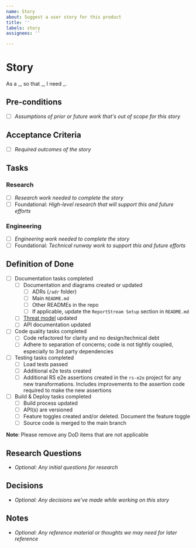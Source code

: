 ```yaml
---
name: Story
about: Suggest a user story for this product
title: ''
labels: story
assignees: ''

---
```


# Story
As a _, so that _, I need _.

## Pre-conditions
- [ ] *Assumptions of prior or future work that's out of scope for this story*

## Acceptance Criteria
- [ ] *Required outcomes of the story*

## Tasks

### Research
- [ ] *Research work needed to complete the story*
- [ ] Foundational: *High-level research that will support this and future efforts*

###  Engineering
- [ ] *Engineering work needed to complete the story*
- [ ] Foundational: *Technical runway work to support this and future efforts*

## Definition of Done
- [ ] Documentation tasks completed
  - [ ] Documentation and diagrams created or updated
    - [ ] ADRs (`/adr` folder)
    - [ ] Main `README.md`
    - [ ] Other READMEs in the repo
    - [ ] If applicable, update the `ReportStream Setup` section in `README.md`
  - [ ] [Threat model](https://lucid.app/lucidchart/8c6e8d37-2612-42a8-ac57-150c83f8e29e/edit) updated
  - [ ] API documentation updated
- [ ] Code quality tasks completed
  - [ ] Code refactored for clarity and no design/technical debt
  - [ ] Adhere to separation of concerns; code is not tightly coupled, especially to 3rd party dependencies
- [ ] Testing tasks completed
  - [ ] Load tests passed
  - [ ] Additional e2e tests created
  - [ ] Additional RS e2e assertions created in the `rs-e2e` project for any new transformations.  Includes improvements to the assertion code required to make the new assertions
- [ ] Build & Deploy tasks completed
  - [ ] Build process updated
  - [ ] API(s) are versioned
  - [ ] Feature toggles created and/or deleted.  Document the feature toggle
  - [ ] Source code is merged to the main branch

**Note**: Please remove any DoD items that are not applicable

## Research Questions
- *Optional: Any initial questions for research*

## Decisions
- *Optional: Any decisions we've made while working on this story*

## Notes
- *Optional: Any reference material or thoughts we may need for later reference*
